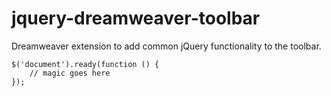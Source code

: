 jquery-dreamweaver-toolbar
==========================

Dreamweaver extension to add common jQuery functionality to the toolbar. 
~~~
$('document').ready(function () {
    // magic goes here
});
~~~
